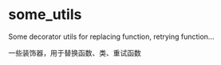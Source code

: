 # some_utils
Some decorator utils for replacing function, retrying function... 

一些装饰器，用于替换函数、类、重试函数
